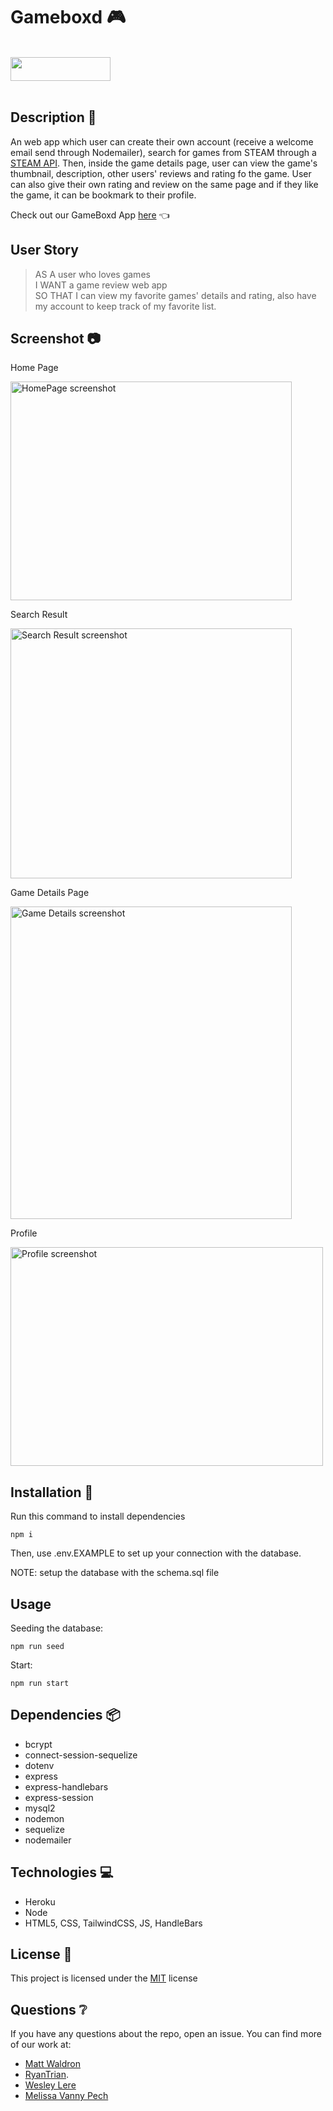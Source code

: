 # Gameboxd 🎮
<br>
<img width=160, height=38 src="https://img.shields.io/badge/license-MIT-important">
<br>
<br>

## Description 📃

An web app which user can create their own account (receive a welcome email send through Nodemailer), search for games from STEAM through a [STEAM API](https://rapidapi.com/psimavel/api/steam2). Then, inside the game details page, user can view the game's thumbnail, description, other users' reviews and rating fo the game. User can also give their own rating and review on the same page and if they like the game, it can be bookmark to their profile.

Check out our GameBoxd App [here](https://gamebox.herokuapp.com/) 👈

## User Story

> AS A user who loves games  
> I WANT a game review web app  
> SO THAT I can view my favorite games' details and rating, also have my account to keep track of my favorite list.

## Screenshot 📷

Home Page

<img width=450, height=350 src="https://user-images.githubusercontent.com/82792300/207671367-5b06cb43-3ec8-4a8d-a886-7b0d7aca6688.png" alt='HomePage screenshot'>

Search Result

<img width=450, height=400 src="https://user-images.githubusercontent.com/82792300/207756235-2714b890-8367-4aec-8839-1c6ccac67087.png" alt='Search Result screenshot'>

Game Details Page

<img width=450, height=500 src="https://user-images.githubusercontent.com/82792300/207756222-05a3f201-dc08-40c8-9ca8-f494fe3bca68.png" alt='Game Details screenshot'>

Profile

<img width=500, height=350 src="https://user-images.githubusercontent.com/82792300/207756219-b01dab8e-4768-41e4-bfac-2d889ff05863.png" alt='Profile screenshot'>

## Installation 🔧

Run this command to install dependencies
```console
npm i
```
Then, use .env.EXAMPLE to set up your connection with the database.

NOTE: setup the database with the schema.sql file
## Usage 
Seeding the database:

```console
npm run seed
```
Start:

```console
npm run start
```

## Dependencies 📦

* bcrypt
* connect-session-sequelize
* dotenv
* express
* express-handlebars
* express-session
* mysql2
* nodemon
* sequelize
* nodemailer

## Technologies 💻

* Heroku
* Node
* HTML5, CSS, TailwindCSS, JS, HandleBars

## License 🔑

This project is licensed under the [MIT](LICENSE) license

## Questions ❔

If you have any questions about the repo, open an issue. 
You can find more of our work at: 
- [Matt Waldron](https://github.com/mrartrager)
- [RyanTrian](https://github.com/RyanTrian).
- [Wesley Lere](https://github.com/WesleyLere)
- [Melissa Vanny Pech](https://github.com/PechMV)